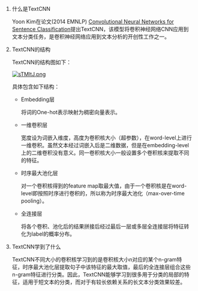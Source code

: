 

1. 什么是TextCNN

   Yoon Kim在论文(2014 EMNLP) [Convolutional Neural Networks for Sentence Classification](https://arxiv.org/abs/1408.5882)提出TextCNN，该模型将卷积神经网络CNN应用到文本分类任务，是卷积神经网络应用到文本分析的开创性工作之⼀。

2. TextCNN的结构

   TextCNN的结构图如下：

   [![sTMltJ.png](https://s3.ax1x.com/2021/01/23/sTMltJ.png)](https://imgchr.com/i/sTMltJ)

   具体包含如下结构：

   - Embedding层

     将词的One-hot表示映射为稠密向量表示。

   - 一维卷积层

     宽度设为词嵌入维度，高度为卷积核大小（超参数），在word-level上进行一维卷积。虽然文本经过词嵌入后是二维数据，但是在embedding-level上的二维卷积没有意义。同一卷积核大小一般设置多个卷积核来提取不同的特征。

   - 时序最大池化层

     对一个卷积核得到的feature map取最大值，由于一个卷积核是在word-level即按照时序进行卷积的，所以称为时序最大池化（max-over-time pooling）。

   - 全连接层

     将各个卷积、池化后的结果拼接后经过最后一层或多层全连接层将特征转化为label的概率分布。

3. TextCNN学到了什么

   TextCNN不同大小的卷积核学习到的是卷积核大小n对应的某个n-gram特征，时序最大池化层提取句子中该特征的最大取值，最后的全连接层组合这些n-gram特征进行分类。因此，TextCNN能够学习到很多用于分类的局部的特征，适用于短文本的分类，而对于有较长依赖关系的长文本分类效果较差。